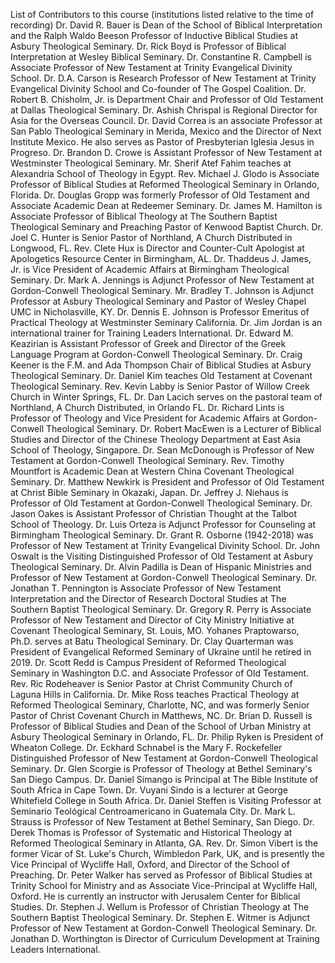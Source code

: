 List of Contributors to this course (institutions listed relative to the time of recording)
Dr. David R. Bauer is Dean of the School of Biblical Interpretation and the Ralph Waldo Beeson Professor of Inductive Biblical Studies at Asbury Theological Seminary.
Dr. Rick Boyd is Professor of Biblical Interpretation at Wesley Biblical Seminary.
Dr. Constantine R. Campbell is Associate Professor of New Testament at Trinity Evangelical Divinity School.
Dr. D.A. Carson is Research Professor of New Testament at Trinity Evangelical Divinity School and Co-founder of The Gospel Coalition.
Dr. Robert B. Chisholm, Jr. is Department Chair and Professor of Old Testament at Dallas Theological Seminary.
Dr. Ashish Chrispal is Regional Director for Asia for the Overseas Council.
Dr. David Correa is an associate Professor at San Pablo Theological Seminary in Merida, Mexico and the Director of Next Institute Mexico. He also serves as Pastor of Presbyterian Iglesia Jesus in Progreso.
Dr. Brandon D. Crowe is Assistant Professor of New Testament at Westminster Theological Seminary.
Mr. Sherif Atef Fahim teaches at Alexandria School of Theology in Egypt.
Rev. Michael J. Glodo is Associate Professor of Biblical Studies at Reformed Theological Seminary in Orlando, Florida.
Dr. Douglas Gropp was formerly Professor of Old Testament and Associate Academic Dean at Redeemer Seminary.
Dr. James M. Hamilton is Associate Professor of Biblical Theology at The Southern Baptist Theological Seminary and Preaching Pastor of Kenwood Baptist Church.
Dr. Joel C. Hunter is Senior Pastor of Northland, A Church Distributed in Longwood, FL.
Rev. Clete Hux is Director and Counter-Cult Apologist at Apologetics Resource Center in Birmingham, AL.
Dr. Thaddeus J. James, Jr. is Vice President of Academic Affairs at Birmingham Theological Seminary.
Dr. Mark A. Jennings is Adjunct Professor of New Testament at Gordon-Conwell Theological Seminary.
Mr. Bradley T. Johnson is Adjunct Professor at Asbury Theological Seminary and Pastor of Wesley Chapel UMC in Nicholasville, KY.
Dr. Dennis E. Johnson is Professor Emeritus of Practical Theology at Westminster Seminary California.
Dr. Jim Jordan is an international trainer for Training Leaders International.
Dr. Edward M. Keazirian is Assistant Professor of Greek and Director of the Greek Language Program at Gordon-Conwell Theological Seminary.
Dr. Craig Keener is the F.M. and Ada Thompson Chair of Biblical Studies at Asbury Theological Seminary.
Dr. Daniel Kim teaches Old Testament at Covenant Theological Seminary.
Rev. Kevin Labby is Senior Pastor of Willow Creek Church in Winter Springs, FL.
Dr. Dan Lacich serves on the pastoral team of Northland, A Church Distributed, in Orlando FL.
Dr. Richard Lints is Professor of Theology and Vice President for Academic Affairs at Gordon-Conwell Theological Seminary.
Dr. Robert MacEwen is a Lecturer of Biblical Studies and Director of the Chinese Theology Department at East Asia School of Theology, Singapore.
Dr. Sean McDonough is Professor of New Testament at Gordon-Conwell Theological Seminary.
Rev. Timothy Mountfort is Academic Dean at Western China Covenant Theological Seminary.
Dr. Matthew Newkirk is President and Professor of Old Testament at Christ Bible Seminary in Okazaki, Japan.
Dr. Jeffrey J. Niehaus is Professor of Old Testament at Gordon-Conwell Theological Seminary.
Dr. Jason Oakes is Assistant Professor of Christian Thought at the Talbot School of Theology.
Dr. Luis Orteza is Adjunct Professor for Counseling at Birmingham Theological Seminary.
Dr. Grant R. Osborne (1942-2018) was Professor of New Testament at Trinity Evangelical Divinity School.
Dr. John Oswalt is the Visiting Distinguished Professor of Old Testament at Asbury Theological Seminary.
Dr. Alvin Padilla is Dean of Hispanic Ministries and Professor of New Testament at Gordon-Conwell Theological Seminary.
Dr. Jonathan T. Pennington is Associate Professor of New Testament Interpretation and the Director of Research Doctoral Studies at The Southern Baptist Theological Seminary.
Dr. Gregory R. Perry is Associate Professor of New Testament and Director of City Ministry Initiative at Covenant Theological Seminary, St. Louis, MO.
Yohanes Praptowarso, Ph.D. serves at Batu Theological Seminary.
Dr. Clay Quarterman was President of Evangelical Reformed Seminary of Ukraine until he retired in 2019.
Dr. Scott Redd is Campus President of Reformed Theological Seminary in Washington D.C. and Associate Professor of Old Testament.
Rev. Ric Rodeheaver is Senior Pastor at Christ Community Church of Laguna Hills in California.
Dr. Mike Ross teaches Practical Theology at Reformed Theological Seminary, Charlotte, NC, and was formerly Senior Pastor of Christ Covenant Church in Matthews, NC.
Dr. Brian D. Russell is Professor of Biblical Studies and Dean of the School of Urban Ministry at Asbury Theological Seminary in Orlando, FL.
Dr. Philip Ryken is President of Wheaton College.
Dr. Eckhard Schnabel is the Mary F. Rockefeller Distinguished Professor of New Testament at Gordon-Conwell Theological Seminary.
Dr. Glen Scorgie is Professor of Theology at Bethel Seminary's San Diego Campus.
Dr. Daniel Simango is Principal at The Bible Institute of South Africa in Cape Town.
Dr. Vuyani Sindo is a lecturer at George Whitefield College in South Africa.
Dr. Daniel Steffen is Visiting Professor at Seminario Teológical Centroamericano in Guatemala City.
Dr. Mark L. Strauss is Professor of New Testament at Bethel Seminary, San Diego.
Dr. Derek Thomas is Professor of Systematic and Historical Theology at Reformed Theological Seminary in Atlanta, GA.
Rev. Dr. Simon Vibert is the former Vicar of St. Luke's Church, Wimbledon Park, UK, and is presently the Vice Principal of Wycliffe Hall, Oxford, and Director of the School of Preaching.
Dr. Peter Walker has served as Professor of Biblical Studies at Trinity School for Ministry and as Associate Vice-Principal at Wycliffe Hall, Oxford. He is currently an instructor with Jerusalem Center for Biblical Studies.
Dr. Stephen J. Wellum is Professor of Christian Theology at The Southern Baptist Theological Seminary.
Dr. Stephen E. Witmer is Adjunct Professor of New Testament at Gordon-Conwell Theological Seminary.
Dr. Jonathan D. Worthington is Director of Curriculum Development at Training Leaders International.
